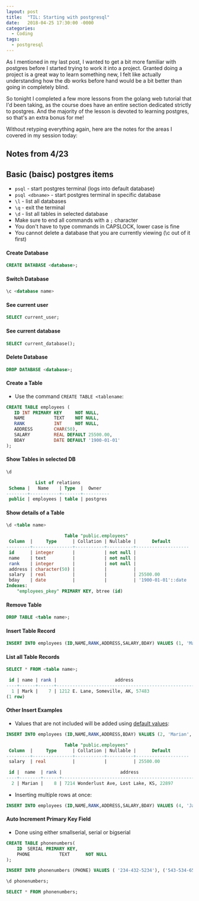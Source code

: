 ```yaml
---
layout: post
title:  "TIL: Starting with postgresql"
date:   2018-04-25 17:30:00 -0000
categories:
  - Coding
tags:
  - postgresql
---
```

As I mentioned in my last post, I wanted to get a bit more familiar with postgres before I started trying to work it into a project. Granted doing a project is a great way to learn something new, I felt like actually understanding how the db works before hand would be a bit better than going in completely blind.

So tonight I completed a few more lessons from the golang web tutorial that I'd been taking, as the course does have an entire section dedicated strictly to postgres. And the majority of the lesson is devoted to learning postgres, so that's an extra bonus for me!

Without retyping everything again, here are the notes for the areas I covered in my session today:

## Notes from 4/23
## Basic (baisc) postgres items
* `psql` - start postgres terminal (logs into default database)
* `psql <dbname>` - start postgres terminal in specific database
* `\l` - list all databases
* `\q` - exit the terminal
* `\d` - list all tables in selected database
* Make sure to end all commands with a `;` character
* You don't have to type commands in CAPSLOCK, lower case is fine
* You cannot delete a database that you are currently viewing (\c out of it first)

#### Create Database
```sql
CREATE DATABASE <database>;
```

#### Switch Database
```sql
\c <database name>
```

#### See current user
```sql
SELECT current_user;
```

#### See current database
```sql
SELECT current_database();
```

#### Delete Database
```sql
DROP DATABASE <database>;
```

#### Create a Table
* Use the command `CREATE TABLE <tablename`:
```sql
CREATE TABLE employees (
   ID INT PRIMARY KEY     NOT NULL,
   NAME           TEXT    NOT NULL,
   RANK           INT     NOT NULL,
   ADDRESS        CHAR(50),
   SALARY         REAL DEFAULT 25500.00,
   BDAY			  DATE DEFAULT '1900-01-01'
);
```

#### Show Tables in selected DB
```sql
\d

           List of relations
 Schema |   Name    | Type  |  Owner   
--------+-----------+-------+----------
 public | employees | table | postgres
```

#### Show details of a Table
```sql
\d <table name>

                      Table "public.employees"
 Column  |     Type      | Collation | Nullable |      Default       
---------+---------------+-----------+----------+--------------------
 id      | integer       |           | not null | 
 name    | text          |           | not null | 
 rank    | integer       |           | not null | 
 address | character(50) |           |          | 
 salary  | real          |           |          | 25500.00
 bday    | date          |           |          | '1900-01-01'::date
Indexes:
    "employees_pkey" PRIMARY KEY, btree (id)
```

#### Remove Table
```sql
DROP TABLE <table name>;
```

#### Insert Table Record
```sql
INSERT INTO employees (ID,NAME,RANK,ADDRESS,SALARY,BDAY) VALUES (1, 'Mark', 7, '1212 E. Lane, Someville, AK, 57483', 43000.00 ,'1992-01-13');
```

#### List all Table Records
```sql
SELECT * FROM <table name>;

 id | name | rank |                      address                       | salary |    bday    
----+------+------+----------------------------------------------------+--------+------------
  1 | Mark |    7 | 1212 E. Lane, Someville, AK, 57483                 |  43000 | 1992-01-13
(1 row)

```

#### Other Insert Examples
* Values that are not included will be added using [default values](https://www.postgresql.org/docs/9.3/static/ddl-default.html):
```sql
INSERT INTO employees (ID,NAME,RANK,ADDRESS,BDAY) VALUES (2, 'Marian', 8, '7214 Wonderlust Ave, Lost Lake, KS, 22897', '1989-11-21');

                      Table "public.employees"
 Column  |     Type      | Collation | Nullable |      Default       
---------+---------------+-----------+----------+--------------------
 salary  | real          |           |          | 25500.00

 id |  name  | rank |                      address                       | salary |    bday    
----+--------+------+----------------------------------------------------+--------+------------
  2 | Marian |    8 | 7214 Wonderlust Ave, Lost Lake, KS, 22897          |  25500 | 1989-11-21
  ```
* Inserting multiple rows at once:
```sql
INSERT INTO employees (ID,NAME,RANK,ADDRESS,SALARY,BDAY) VALUES (4, 'Jasmine', 5, '983 Star Ave., Brooklyn, NY, 00912 ', 55700.00, '1997-12-13' ), (5, 'Orranda', 9, '745 Hammer Lane, Hammerfield, Texas, 75839', 65350.00 , '1992-12-13');
```

#### Auto Increment Primary Key Field
* Done using either smallserial, serial or bigserial
```sql
CREATE TABLE phonenumbers(
	ID  SERIAL PRIMARY KEY,
	PHONE           TEXT      NOT NULL
);

INSERT INTO phonenumbers (PHONE) VALUES ( '234-432-5234'), ('543-534-6543'), ('312-123-5432');

\d phonenumbers;

SELECT * FROM phonenumbers;
```